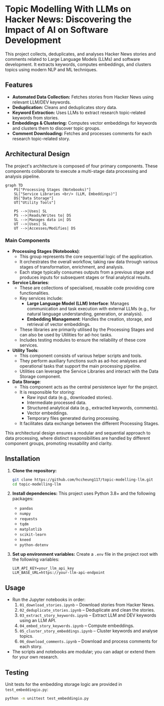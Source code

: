 # Topic Modelling With LLMs on Hacker News: Discovering the Impact of AI on Software Development

This project collects, deduplicates, and analyses Hacker News stories and comments related to Large Language Models (LLMs) and software development. It extracts keywords, computes embeddings, and clusters topics using modern NLP and ML techniques.

## Features

- **Automated Data Collection:** Fetches stories from Hacker News using relevant LLM/DEV keywords.
- **Deduplication:** Cleans and deduplicates story data.
- **Keyword Extraction:** Uses LLMs to extract research topic-related keywords from stories.
- **Embeddings & Clustering:** Computes vector embeddings for keywords and clusters them to discover topic groups.
- **Comment Downloading:** Fetches and processes comments for each research topic-related story.

## Architectural Design

The project's architecture is composed of four primary components. These components collaborate to execute a multi-stage data processing and analysis pipeline.

```mermaid
graph TD
    PS["Processing Stages (Notebooks)"]
    SL["Service Libraries <br/> (LLM, Embeddings)"]
    DS["Data Storage"]
    UT["Utility Tools"]

    PS -->|Uses| SL
    PS -->|Reads/Writes to| DS
    SL -->|Manages data in| DS
    UT -->|Uses| SL
    UT -->|Accesses/Modifies| DS
```

### Main Components

- **Processing Stages (Notebooks)**:
    - This group represents the core sequential logic of the application.
    - It orchestrates the overall workflow, taking raw data through various stages of transformation, enrichment, and analysis.
    - Each stage typically consumes outputs from a previous stage and produces inputs for subsequent stages or final analytical results.
- **Service Libraries**:
    - These are collections of specialised, reusable code providing core functionalities.
    - Key services include:
        - **Large Language Model (LLM) Interface**: Manages communication and task execution with external LLMs (e.g., for natural language understanding, generation, or analysis).
        - **Embedding Management**: Handles the creation, storage, and retrieval of vector embeddings.
    - These libraries are primarily utilised by the Processing Stages and can also be used by Utilities for ad-hoc tasks.
    - Includes testing modules to ensure the reliability of these core services.
- **Utility Tools**:
    - This component consists of various helper scripts and tools.
    - They perform auxiliary functions such as ad-hoc analyses and operational tasks that support the main processing pipeline.
    - Utilities can leverage the Service Libraries and interact with the Data Storage component.
- **Data Storage**:
    - This component acts as the central persistence layer for the project.
    - It is responsible for storing:
        - Raw input data (e.g., downloaded stories).
        - Intermediate processed data.
        - Structured analytical data (e.g., extracted keywords, comments).
        - Vector embeddings.
        - Temporary files generated during processing.
    - It facilitates data exchange between the different Processing Stages.

This architectural design ensures a modular and sequential approach to data processing, where distinct responsibilities are handled by different component groups, promoting reusability and clarity.

## Installation

1. **Clone the repository:**
    
    ```bash
    git clone https://github.com/hccheung117/topic-modelling-llm.git
    cd topic-modelling-llm
    ```
    
2. **Install dependencies:**
This project uses Python 3.8+ and the following packages:
    - `pandas`
    - `numpy`
    - `requests`
    - `tqdm`
    - `matplotlib`
    - `scikit-learn`
    - `kneed`
    - `python-dotenv`
3. **Set up environment variables:**
Create a `.env` file in the project root with the following variables:
    
    ```env
    LLM_API_KEY=your_llm_api_key
    LLM_BASE_URL=https://your-llm-api-endpoint
    ```
    

## Usage

- Run the Jupyter notebooks in order:
    1. `01_download_stories.ipynb` – Download stories from Hacker News.
    2. `02_deduplicate_stories.ipynb` – Deduplicate and clean the stories.
    3. `03_extract_story_keywords.ipynb` – Extract LLM and DEV keywords using an LLM API.
  4. `04_embed_story_keywords.ipynb` – Compute embeddings.
  5. `05_cluster_story_embeddings.ipynb` – Cluster keywords and analyse topics.
  6. `06_download_comments.ipynb` – Download and process comments for each story.
- The scripts and notebooks are modular; you can adapt or extend them for your own research.

## Testing

Unit tests for the embedding storage logic are provided in `test_embeddingio.py`:

```bash
python -m unittest test_embeddingio.py
```
